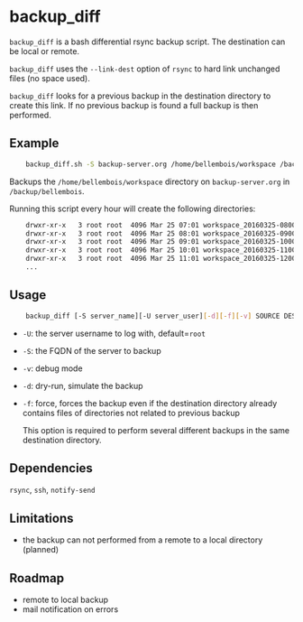 # backup_diff

`backup_diff` is a bash differential rsync backup script. The destination can be local or remote.

`backup_diff` uses the `--link-dest` option of `rsync` to hard link unchanged files (no space used).

`backup_diff` looks for a previous backup in the destination directory to create this link. If no previous backup is found a full backup is then performed.

## Example

```bash
    backup_diff.sh -S backup-server.org /home/bellembois/workspace /backup/bellembois
```

Backups the `/home/bellembois/workspace` directory on `backup-server.org` in `/backup/bellembois`.

Running this script every hour will create the following directories:

```bash
    drwxr-xr-x   3 root root  4096 Mar 25 07:01 workspace_20160325-080001
    drwxr-xr-x   3 root root  4096 Mar 25 08:01 workspace_20160325-090001
    drwxr-xr-x   3 root root  4096 Mar 25 09:01 workspace_20160325-100001
    drwxr-xr-x   3 root root  4096 Mar 25 10:01 workspace_20160325-110001
    drwxr-xr-x   3 root root  4096 Mar 25 11:01 workspace_20160325-120001
    ...
```

## Usage

```bash
    backup_diff [-S server_name][-U server_user][-d][-f][-v] SOURCE DESTINATION
```
- `-U`: the server username to log with, default=`root`
- `-S`: the FQDN of the server to backup
- `-v`: debug mode
- `-d`: dry-run, simulate the backup
- `-f`: force, forces the backup even if the destination directory already contains files of directories not related to previous backup

    This option is required to perform several different backups in the same destination directory.

## Dependencies

`rsync`, `ssh`, `notify-send`

## Limitations

- the backup can not performed from a remote to a local directory (planned)

## Roadmap

- remote to local backup
- mail notification on errors
